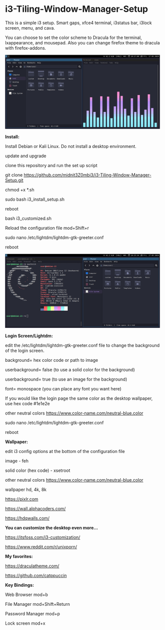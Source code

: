 # i3-Tiling-Window-Manager-Setup 

This is a simple i3 setup. Smart gaps, xfce4 terminal, i3status bar, i3lock screen, menu, and cava.

You can choose to set the color scheme to Dracula for the terminal, lxappearance, and mousepad. Also you can change firefox theme to dracula with firefox-addons.


 <img src="debian_i3_cava_thunar.png" alt="debian i3 desktop displaying dracula color theme"> 

**Install:**

Install Debian or Kali Linux. Do not install a desktop environment.

update and upgrade

clone this repository and run the set up script

git clone https://github.com/midnit3Z0mbi3/i3-Tiling-Window-Manager-Setup.git

chmod +x *.sh

sudo bash i3_install_setup.sh

reboot

bash i3_customized.sh

Reload the configuration file mod+Shift+r

sudo nano /etc/lightdm/lightdm-gtk-greeter.conf

reboot

<img src="debian_i3_thunar.png" alt="debian i3 desktop displaying dracula color theme"> 



**Login Screen/Lightdm:**

edit the /etc/lightdm/lightdm-gtk-greeter.conf file to change the background of the login screen.

background= hex color code or path to image

userbackground= false (to use a solid color for the background)

userbackground= true (to use an image for the background)

font= monospace (you can place any font you want here)

If you would like the login page the same color as the desktop wallpaper, use hex code #1e1e2e

other neutral colors https://www.color-name.com/neutral-blue.color

sudo nano /etc/lightdm/lightdm-gtk-greeter.conf

reboot

**Wallpaper:**

edit i3 config options at the bottom of the configuration file

image - feh

solid color (hex code) - xsetroot

other neutral colors https://www.color-name.com/neutral-blue.color

wallpaper hd, 4k, 8k

https://pixlr.com

https://wall.alphacoders.com/

https://hdqwalls.com/


**You can customize the desktop even more...**

https://itsfoss.com/i3-customization/

https://www.reddit.com/r/unixporn/

**My favorites:**

https://draculatheme.com/

https://github.com/catppuccin

**Key Bindings:**

Web Browser mod+b

File Manager mod+Shift+Return  

Password Manager mod+p  

Lock screen mod+x 

